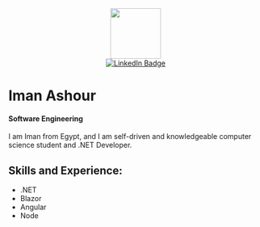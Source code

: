 <div id="header" align="center">
  <img src="https://media.giphy.com/media/M9gbBd9nbDrOTu1Mqx/giphy.gif" width="100"/>

<div id="badges">
  <a href="https://www.linkedin.com/in/eman-ashour-644425159/">
    <img src="https://img.shields.io/badge/LinkedIn-blue?style=for-the-badge&logo=linkedin&logoColor=white" alt="LinkedIn Badge"/>
  </a>
</div>
</div>

# Iman Ashour
#### Software Engineering

I am Iman from Egypt, and I am self-driven and knowledgeable computer science student and .NET Developer.

## Skills and Experience:
* .NET
* Blazor
* Angular 
* Node 



